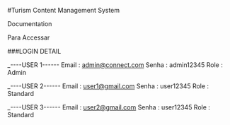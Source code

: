 #Turism Content Management System

Documentation

Para Accessar 

###LOGIN DETAIL

_----USER 1------
Email : admin@connect.com
Senha : admin12345
Role : Admin



_----USER 2------
Email : user1@gmail.com
Senha : user12345
Role : Standard


_----USER 3------
Email : user2@gmail.com
Senha : user12345
Role : Standard

